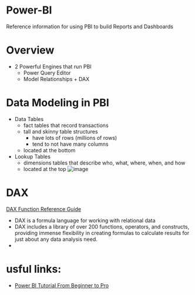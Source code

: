 # Power-BI
Reference information for using PBI to build Reports and Dashboards

# Overview
- 2 Powerful Engines that run PBI
  - Power Query Editor
  - Model Relationships + DAX
  
# Data Modeling in PBI
- Data Tables
  - fact tables that record transactions
  - tall and skinny table structures
    - have lots of rows (millions of rows)
    - tend to not have many columns
  - located at the bottom
- Lookup Tables
  - dimensions tables that describe who, what, where, when, and how
  - located at the top
![image](https://user-images.githubusercontent.com/42124199/181768927-2fca84cd-f4f9-4f6f-8bfe-58157233c31c.png)

# DAX
[DAX Function Reference Guide](https://docs.microsoft.com/en-us/dax/dax-function-reference)
- DAX is a formula language for working with relational data
- DAX includes a library of over 200 functions, operators, and constructs, providing immense flexibility in creating formulas to calculate results for just about any data analysis need.
- 


# usful links: 
- [Power BI Tutorial From Beginner to Pro](https://www.youtube.com/watch?v=AGrl-H87pRU&t=282)

